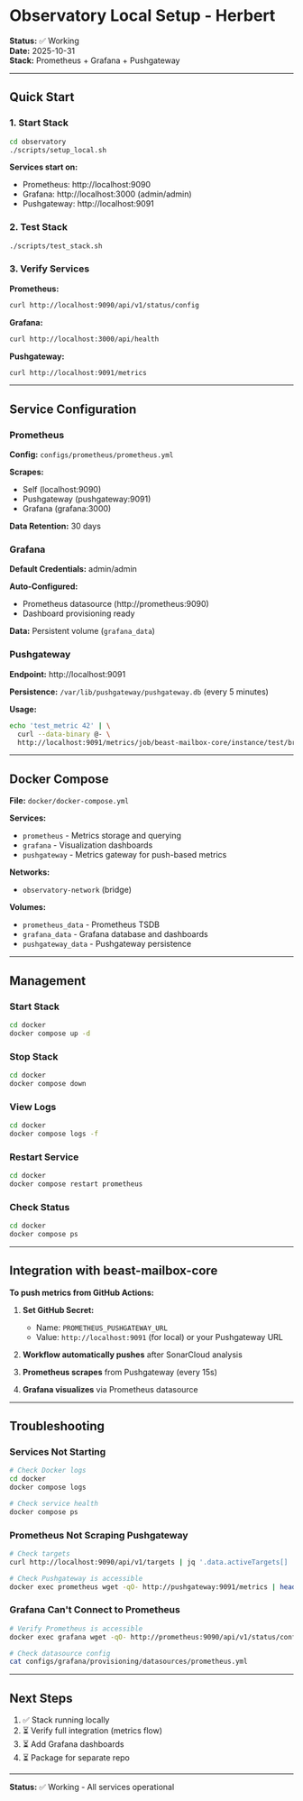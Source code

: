 # Observatory Local Setup - Herbert

**Status:** ✅ Working  
**Date:** 2025-10-31  
**Stack:** Prometheus + Grafana + Pushgateway

---

## Quick Start

### 1. Start Stack

```bash
cd observatory
./scripts/setup_local.sh
```

**Services start on:**
- Prometheus: http://localhost:9090
- Grafana: http://localhost:3000 (admin/admin)
- Pushgateway: http://localhost:9091

### 2. Test Stack

```bash
./scripts/test_stack.sh
```

### 3. Verify Services

**Prometheus:**
```bash
curl http://localhost:9090/api/v1/status/config
```

**Grafana:**
```bash
curl http://localhost:3000/api/health
```

**Pushgateway:**
```bash
curl http://localhost:9091/metrics
```

---

## Service Configuration

### Prometheus

**Config:** `configs/prometheus/prometheus.yml`

**Scrapes:**
- Self (localhost:9090)
- Pushgateway (pushgateway:9091)
- Grafana (grafana:3000)

**Data Retention:** 30 days

### Grafana

**Default Credentials:** admin/admin

**Auto-Configured:**
- Prometheus datasource (http://prometheus:9090)
- Dashboard provisioning ready

**Data:** Persistent volume (`grafana_data`)

### Pushgateway

**Endpoint:** http://localhost:9091

**Persistence:** `/var/lib/pushgateway/pushgateway.db` (every 5 minutes)

**Usage:**
```bash
echo 'test_metric 42' | \
  curl --data-binary @- \
  http://localhost:9091/metrics/job/beast-mailbox-core/instance/test/branch/main
```

---

## Docker Compose

**File:** `docker/docker-compose.yml`

**Services:**
- `prometheus` - Metrics storage and querying
- `grafana` - Visualization dashboards
- `pushgateway` - Metrics gateway for push-based metrics

**Networks:**
- `observatory-network` (bridge)

**Volumes:**
- `prometheus_data` - Prometheus TSDB
- `grafana_data` - Grafana database and dashboards
- `pushgateway_data` - Pushgateway persistence

---

## Management

### Start Stack
```bash
cd docker
docker compose up -d
```

### Stop Stack
```bash
cd docker
docker compose down
```

### View Logs
```bash
cd docker
docker compose logs -f
```

### Restart Service
```bash
cd docker
docker compose restart prometheus
```

### Check Status
```bash
cd docker
docker compose ps
```

---

## Integration with beast-mailbox-core

**To push metrics from GitHub Actions:**

1. **Set GitHub Secret:**
   - Name: `PROMETHEUS_PUSHGATEWAY_URL`
   - Value: `http://localhost:9091` (for local) or your Pushgateway URL

2. **Workflow automatically pushes** after SonarCloud analysis

3. **Prometheus scrapes** from Pushgateway (every 15s)

4. **Grafana visualizes** via Prometheus datasource

---

## Troubleshooting

### Services Not Starting

```bash
# Check Docker logs
cd docker
docker compose logs

# Check service health
docker compose ps
```

### Prometheus Not Scraping Pushgateway

```bash
# Check targets
curl http://localhost:9090/api/v1/targets | jq '.data.activeTargets[] | select(.job=="pushgateway")'

# Check Pushgateway is accessible
docker exec prometheus wget -qO- http://pushgateway:9091/metrics | head -5
```

### Grafana Can't Connect to Prometheus

```bash
# Verify Prometheus is accessible
docker exec grafana wget -qO- http://prometheus:9090/api/v1/status/config

# Check datasource config
cat configs/grafana/provisioning/datasources/prometheus.yml
```

---

## Next Steps

1. ✅ Stack running locally
2. ⏳ Verify full integration (metrics flow)
3. ⏳ Add Grafana dashboards
4. ⏳ Package for separate repo

---

**Status:** ✅ Working - All services operational

